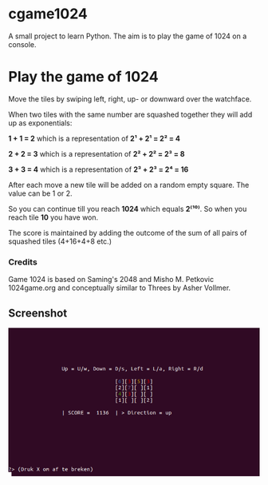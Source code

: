 # cgame1024
A small project to learn Python. The aim is to play the game of 1024 on a console.

# Play the game of 1024

Move the tiles by swiping left, right, up- or downward over the watchface.

When two tiles with the same number are squashed together they will add up as exponentials:

**1 + 1 = 2** which is a representation of  **2¹ + 2¹ = 2² = 4**

**2 + 2 = 3** which is a representation of  **2² + 2² = 2³ = 8**

**3 + 3 = 4** which is a representation of  **2³ +  2³ = 2⁴ = 16**

After each move a new tile will be added on a random empty square. The value can be 1 or 2.

So you can continue till you reach **1024** which equals **2⁽¹⁰⁾**. So when you reach tile **10** you have won.

The score is maintained by adding the outcome of the sum of all pairs of squashed tiles (4+16+4+8 etc.)

### Credits

Game 1024 is based on Saming's 2048 and Misho M. Petkovic 1024game.org and conceptually similar to Threes by Asher Vollmer.

## Screenshot

![Screenshot from a typical Ubuntu console:](./images/cgame1024_screenprint.png)
